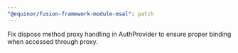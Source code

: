 ```yaml
---
"@equinor/fusion-framework-module-msal": patch
---
```


Fix dispose method proxy handling in AuthProvider to ensure proper binding when accessed through proxy.

